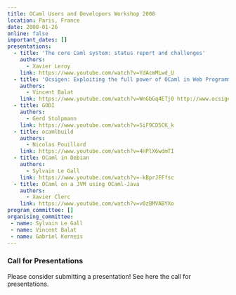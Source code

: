 ```yaml
---
title: OCaml Users and Developers Workshop 2008
location: Paris, France
date: 2008-01-26
online: false
important_dates: []
presentations: 
  - title: 'The core Caml system: status report and challenges'
    authors: 
      - Xavier Leroy
    link: https://www.youtube.com/watch?v=YdAcmMLwd_U
  - title: 'Ocsigen: Exploiting the full power of OCaml in Web Programming'
    authors: 
      - Vincent Balat
    link: https://www.youtube.com/watch?v=WnGbGq4ETj0 http://www.ocsigen.org/
  - title: GODI
    authors: 
      - Gerd Stolpmann
    link: https://www.youtube.com/watch?v=SiF9CD5CK_k
  - title: ocamlbuild
    authors: 
      - Nicolas Pouillard
    link: https://www.youtube.com/watch?v=4HPlX6wdmTI
  - title: OCaml in Debian
    authors: 
      - Sylvain Le Gall
    link: https://www.youtube.com/watch?v=-kBprJFFfsc
  - title: OCaml on a JVM using OCaml-Java
    authors: 
      - Xavier Clerc
    link: https://www.youtube.com/watch?v=v0zBMVABYXo
program_committee: []
organising_committee: 
 - name: Sylvain Le Gall
 - name: Vincent Balat
 - name: Gabriel Kerneis
---
```


### Call for Presentations

Please consider submitting a presentation! See here the call for presentations.



